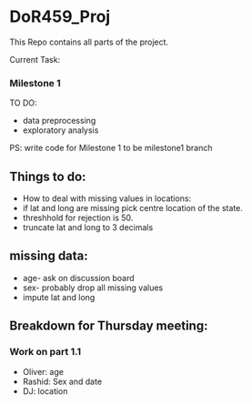 # DoR459_Proj

This Repo contains all parts of the project.

Current Task:
### Milestone 1
TO DO:
- data preprocessing
- exploratory analysis

PS: write code for Milestone 1 to be milestone1 branch

## Things to do:
- How to deal with missing values in locations:
- if lat and long are missing pick centre location of the state.
- threshhold for rejection is 50.
- truncate lat and long to 3 decimals

## missing data:
- age- ask on discussion board
- sex- probably drop all missing values
- impute lat and long

## Breakdown for Thursday meeting: 
### Work on part 1.1
- Oliver: age
- Rashid: Sex and date
- DJ: location  
